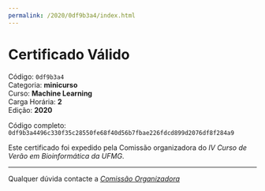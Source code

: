 ```yaml
---
permalink: /2020/0df9b3a4/index.html
---
```


# Certificado Válido

Código: `0df9b3a4`<br>
Categoria: **minicurso**<br>
Curso: **Machine Learning**<br>
Carga Horária: **2**<br>
Edição: **2020**<br>


Código completo: `0df9b3a4496c330f35c28550fe68f40d56b7fbae226fdcd899d2076df8f284a9`


Este certificado foi expedido pela Comissão organizadora do *IV Curso de Verão em Bioinformática da UFMG*.

----

Qualquer dúvida contacte a [_Comissão Organizadora_](<mailto:cursobioinfoufmg@gmail.com$subject=[Certificados]>)

